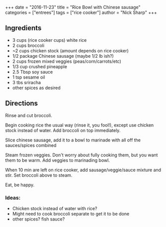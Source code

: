 +++
date = "2016-11-23"
title = "Rice Bowl with Chinese sausage"
categories = ["entrees"]
tags = ["rice cooker"]
author = "Nick Sharp"
+++

## Ingredients

- 3 cups (rice cooker cups) white rice
- 2 cups broccoli
- ~2 cups chicken stock (amount depends on rice cooker)
- 1/2 package Chinese sausage (maybe 1/2 lb ish?)
- 2 cups frozen mixed veggies (peas/corn/carrots/etc)
- 1/3 cup crushed pineapple
- 2.5 Tbsp soy sauce
- 1 tsp sesame oil
- 3 tbs sriracha
- other spices as desired


## Directions

Rinse and cut broccoli.

Begin cooking rice the usual way (rinse it, you fool!), except use chicken stock instead of water. Add broccoli on top immediately.

Slice chinese sausage, add it to a bowl to marinade with all off the sauces/spices combined

Steam frozen veggies. Don't worry about fully cooking them, but you want them to be warm. Add veggies to marinading bowl.

When 10 min are left on rice cooker, add sausage/veggie/sauce mixture and stir. Set broccoli above to steam.

Eat, be happy.

### Ideas:

- Chicken stock instead of water with rice?
- Might need to cook broccoli separate to get it to be done
- other spices? fish sauce?
